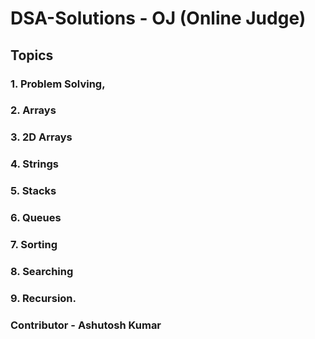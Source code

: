 # DSA-Solutions - OJ (Online Judge)

## Topics 
### 1.  Problem Solving, 
### 2.  Arrays 
### 3.  2D Arrays
### 4.  Strings 
### 5.  Stacks
### 6.  Queues
### 7.  Sorting
### 8.  Searching
### 9.  Recursion.

### Contributor - Ashutosh Kumar
